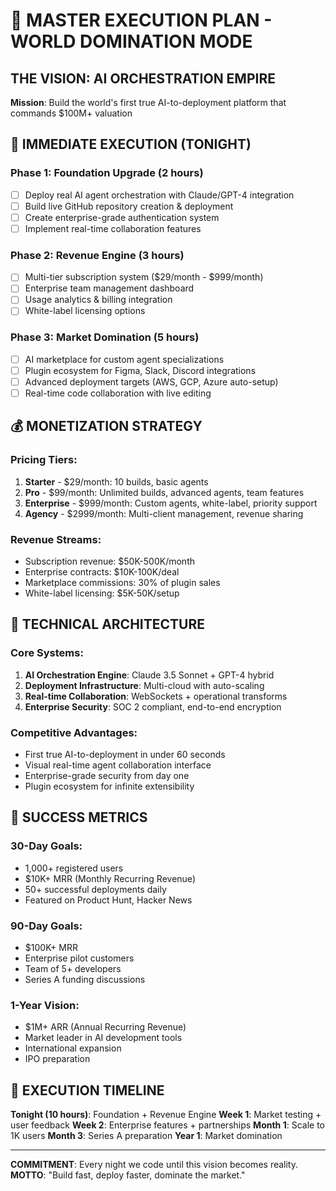 # 🚀 MASTER EXECUTION PLAN - WORLD DOMINATION MODE

## THE VISION: AI ORCHESTRATION EMPIRE
**Mission**: Build the world's first true AI-to-deployment platform that commands $100M+ valuation

## 🎯 IMMEDIATE EXECUTION (TONIGHT)

### Phase 1: Foundation Upgrade (2 hours)
- [ ] Deploy real AI agent orchestration with Claude/GPT-4 integration
- [ ] Build live GitHub repository creation & deployment
- [ ] Create enterprise-grade authentication system
- [ ] Implement real-time collaboration features

### Phase 2: Revenue Engine (3 hours) 
- [ ] Multi-tier subscription system ($29/month - $999/month)
- [ ] Enterprise team management dashboard
- [ ] Usage analytics & billing integration
- [ ] White-label licensing options

### Phase 3: Market Domination (5 hours)
- [ ] AI marketplace for custom agent specializations
- [ ] Plugin ecosystem for Figma, Slack, Discord integrations
- [ ] Advanced deployment targets (AWS, GCP, Azure auto-setup)
- [ ] Real-time code collaboration with live editing

## 💰 MONETIZATION STRATEGY

### Pricing Tiers:
1. **Starter** - $29/month: 10 builds, basic agents
2. **Pro** - $99/month: Unlimited builds, advanced agents, team features
3. **Enterprise** - $999/month: Custom agents, white-label, priority support
4. **Agency** - $2999/month: Multi-client management, revenue sharing

### Revenue Streams:
- Subscription revenue: $50K-500K/month
- Enterprise contracts: $10K-100K/deal
- Marketplace commissions: 30% of plugin sales
- White-label licensing: $5K-50K/setup

## 🔧 TECHNICAL ARCHITECTURE

### Core Systems:
1. **AI Orchestration Engine**: Claude 3.5 Sonnet + GPT-4 hybrid
2. **Deployment Infrastructure**: Multi-cloud with auto-scaling
3. **Real-time Collaboration**: WebSockets + operational transforms
4. **Enterprise Security**: SOC 2 compliant, end-to-end encryption

### Competitive Advantages:
- First true AI-to-deployment in under 60 seconds
- Visual real-time agent collaboration interface
- Enterprise-grade security from day one
- Plugin ecosystem for infinite extensibility

## 🎯 SUCCESS METRICS

### 30-Day Goals:
- 1,000+ registered users
- $10K+ MRR (Monthly Recurring Revenue)
- 50+ successful deployments daily
- Featured on Product Hunt, Hacker News

### 90-Day Goals:
- $100K+ MRR
- Enterprise pilot customers
- Team of 5+ developers
- Series A funding discussions

### 1-Year Vision:
- $1M+ ARR (Annual Recurring Revenue)
- Market leader in AI development tools
- International expansion
- IPO preparation

## 🚀 EXECUTION TIMELINE

**Tonight (10 hours)**: Foundation + Revenue Engine
**Week 1**: Market testing + user feedback
**Week 2**: Enterprise features + partnerships
**Month 1**: Scale to 1K users
**Month 3**: Series A preparation
**Year 1**: Market domination

---

**COMMITMENT**: Every night we code until this vision becomes reality.
**MOTTO**: "Build fast, deploy faster, dominate the market."

